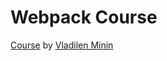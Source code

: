 # Webpack Course

[Course](https://youtu.be/eSaF8NXeNsA) by [Vladilen Minin](https://www.youtube.com/c/VladilenMinin)
